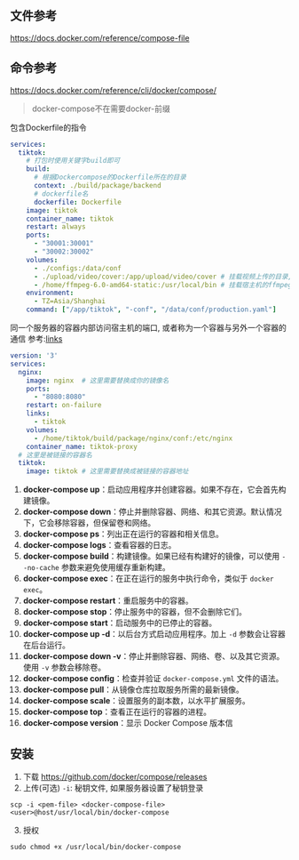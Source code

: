 ## 文件参考
https://docs.docker.com/reference/compose-file
## 命令参考
https://docs.docker.com/reference/cli/docker/compose/

> docker-compose不在需要docker-前缀

包含Dockerfile的指令
```yml
services:
  tiktok:
	# 打包时使用关键字build即可
    build:
      # 根据Dockercompose的Dockerfile所在的目录
      context: ./build/package/backend
      # dockerfile名
      dockerfile: Dockerfile
    image: tiktok
    container_name: tiktok
    restart: always
    ports:
      - "30001:30001"
      - "30002:30002"
    volumes:
      - ./configs:/data/conf
      - ./upload/video/cover:/app/upload/video/cover # 挂载视频上传的目录,ffmpeg生成的文件路径没有目录存在时不会自动创建目录, 为了大小, 一般不会上传视频和封面图
      - /home/ffmpeg-6.0-amd64-static:/usr/local/bin # 挂载宿主机的ffmpeg,不占用容器大量空间
    environment:
      - TZ=Asia/Shanghai
    command: ["/app/tiktok", "-conf", "/data/conf/production.yaml"]

```
同一个服务器的容器内部访问宿主机的端口, 或者称为一个容器与另外一个容器的通信
参考:[links](https://blog.csdn.net/gold0523/article/details/102467102)
```yml
version: '3'
services:
  nginx:
    image: nginx  # 这里需要替换成你的镜像名
    ports:
      - "8080:8080"
    restart: on-failure
    links:
      - tiktok
    volumes:
      - /home/tiktok/build/package/nginx/conf:/etc/nginx
    container_name: tiktok-proxy
  # 这里是被链接的容器名
  tiktok:
    image: tiktok # 这里需要替换成被链接的容器地址

```

1. **docker-compose up**：启动应用程序并创建容器。如果不存在，它会首先构建镜像。
2. **docker-compose down**：停止并删除容器、网络、和其它资源。默认情况下，它会移除容器，但保留卷和网络。
3. **docker-compose ps**：列出正在运行的容器和相关信息。
4. **docker-compose logs**：查看容器的日志。
5. **docker-compose build**：构建镜像。如果已经有构建好的镜像，可以使用 `--no-cache` 参数来避免使用缓存重新构建。
6. **docker-compose exec**：在正在运行的服务中执行命令，类似于 `docker exec`。
7. **docker-compose restart**：重启服务中的容器。
8. **docker-compose stop**：停止服务中的容器，但不会删除它们。
9. **docker-compose start**：启动服务中的已停止的容器。
10. **docker-compose up -d**：以后台方式启动应用程序。加上 `-d` 参数会让容器在后台运行。
11. **docker-compose down -v**：停止并删除容器、网络、卷、以及其它资源。使用 `-v` 参数会移除卷。
12. **docker-compose config**：检查并验证 `docker-compose.yml` 文件的语法。
13. **docker-compose pull**：从镜像仓库拉取服务所需的最新镜像。
14. **docker-compose scale**：设置服务的副本数，以水平扩展服务。
15. **docker-compose top**：查看正在运行的容器的进程。
16. **docker-compose version**：显示 Docker Compose 版本信

## 安装

1. 下载 https://github.com/docker/compose/releases
2. 上传(可选)
   `-i`: 秘钥文件, 如果服务器设置了秘钥登录

```shell
scp -i <pem-file> <docker-compose-file> <user>@host/usr/local/bin/docker-compose
```
3. 授权
```shell
sudo chmod +x /usr/local/bin/docker-compose
```
